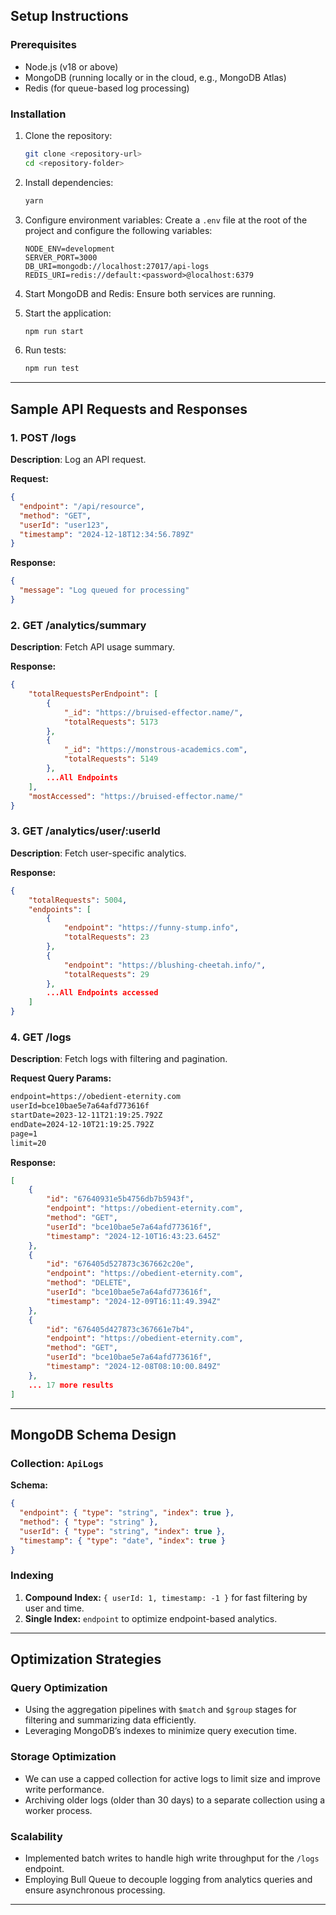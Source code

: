 ## Setup Instructions

### Prerequisites

- Node.js (v18 or above)
- MongoDB (running locally or in the cloud, e.g., MongoDB Atlas)
- Redis (for queue-based log processing)

### Installation

1. Clone the repository:

   ```bash
   git clone <repository-url>
   cd <repository-folder>
   ```

2. Install dependencies:

   ```bash
   yarn
   ```

3. Configure environment variables:
   Create a `.env` file at the root of the project and configure the following variables:

   ```env
   NODE_ENV=development
   SERVER_PORT=3000
   DB_URI=mongodb://localhost:27017/api-logs
   REDIS_URI=redis://default:<password>@localhost:6379
   ```

4. Start MongoDB and Redis:
   Ensure both services are running.

5. Start the application:

   ```bash
   npm run start
   ```

6. Run tests:
   ```bash
   npm run test
   ```

---

## Sample API Requests and Responses

### 1. POST /logs

**Description**: Log an API request.

**Request:**

```json
{
  "endpoint": "/api/resource",
  "method": "GET",
  "userId": "user123",
  "timestamp": "2024-12-18T12:34:56.789Z"
}
```

**Response:**

```json
{
  "message": "Log queued for processing"
}
```

### 2. GET /analytics/summary

**Description**: Fetch API usage summary.

**Response:**

```json
{
    "totalRequestsPerEndpoint": [
        {
            "_id": "https://bruised-effector.name/",
            "totalRequests": 5173
        },
        {
            "_id": "https://monstrous-academics.com",
            "totalRequests": 5149
        },
        ...All Endpoints
    ],
    "mostAccessed": "https://bruised-effector.name/"
}
```

### 3. GET /analytics/user/:userId

**Description**: Fetch user-specific analytics.

**Response:**

```json
{
    "totalRequests": 5004,
    "endpoints": [
        {
            "endpoint": "https://funny-stump.info",
            "totalRequests": 23
        },
        {
            "endpoint": "https://blushing-cheetah.info/",
            "totalRequests": 29
        },
        ...All Endpoints accessed
    ]
}
```

### 4. GET /logs

**Description**: Fetch logs with filtering and pagination.

**Request Query Params:**

```txt
endpoint=https://obedient-eternity.com
userId=bce10bae5e7a64afd773616f
startDate=2023-12-11T21:19:25.792Z
endDate=2024-12-10T21:19:25.792Z
page=1
limit=20
```

**Response:**

```json
[
    {
        "id": "67640931e5b4756db7b5943f",
        "endpoint": "https://obedient-eternity.com",
        "method": "GET",
        "userId": "bce10bae5e7a64afd773616f",
        "timestamp": "2024-12-10T16:43:23.645Z"
    },
    {
        "id": "676405d527873c367662c20e",
        "endpoint": "https://obedient-eternity.com",
        "method": "DELETE",
        "userId": "bce10bae5e7a64afd773616f",
        "timestamp": "2024-12-09T16:11:49.394Z"
    },
    {
        "id": "676405d427873c367661e7b4",
        "endpoint": "https://obedient-eternity.com",
        "method": "GET",
        "userId": "bce10bae5e7a64afd773616f",
        "timestamp": "2024-12-08T08:10:00.849Z"
    },
    ... 17 more results
]
```

---

## MongoDB Schema Design

### Collection: `ApiLogs`

**Schema:**

```json
{
  "endpoint": { "type": "string", "index": true },
  "method": { "type": "string" },
  "userId": { "type": "string", "index": true },
  "timestamp": { "type": "date", "index": true }
}
```

### Indexing

1. **Compound Index:** `{ userId: 1, timestamp: -1 }` for fast filtering by user and time.
2. **Single Index:** `endpoint` to optimize endpoint-based analytics.

---

## Optimization Strategies

### Query Optimization

- Using the aggregation pipelines with `$match` and `$group` stages for filtering and summarizing data efficiently.
- Leveraging MongoDB’s indexes to minimize query execution time.

### Storage Optimization

- We can use a capped collection for active logs to limit size and improve write performance.
- Archiving older logs (older than 30 days) to a separate collection using a worker process.

### Scalability

- Implemented batch writes to handle high write throughput for the `/logs` endpoint.
- Employing Bull Queue to decouple logging from analytics queries and ensure asynchronous processing.

---
